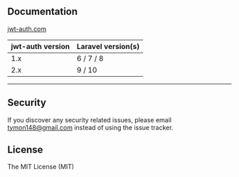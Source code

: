 ## Documentation

[jwt-auth.com](https://jwt-auth.com)

| jwt-auth version | Laravel version(s) |
|---|---|
| 1.x  | 6 / 7 / 8 |
| 2.x  | 9 / 10 |
-----------------------------------

## Security

If you discover any security related issues, please email tymon148@gmail.com instead of using the issue tracker.

## License

The MIT License (MIT)
